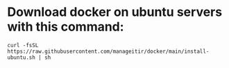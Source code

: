 # Download docker on ubuntu servers with this command:
```shell
curl -fsSL https://raw.githubusercontent.com/manageitir/docker/main/install-ubuntu.sh | sh
```